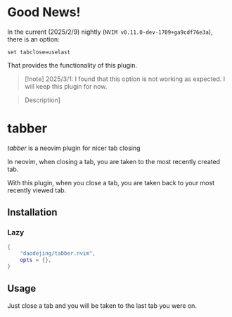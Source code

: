 # Good News!
In the current (2025/2/9) nightly (`NVIM v0.11.0-dev-1709+ga9cdf76e3a`), there is an option:
```
set tabclose=uselast
```
That provides the functionality of this plugin.

> [!note] 2025/3/1: I found that this option is not working as expected. I will keep this plugin for now.

> Description]

# tabber
*tabber* is a neovim plugin for nicer tab closing

In neovim, when closing a tab, you are taken to the most recently created tab.

With this plugin, when you close a tab, you are taken back to your most recently viewed tab.


## Installation
### Lazy
```lua
{
    "daodejing/tabber.nvim",
    opts = {},
}
```

## Usage
Just close a tab and you will be taken to the last tab you were on.

